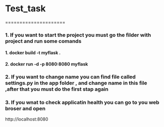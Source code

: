 # Test_task
=====================
### 1. If you want to start the project you must go the filder with project and run some comands 
#### 1. docker build -t myflask .
#### 2. docker run -d -p 8080:8080 myflask
### 2. If you want to change name you can find file called settings.py in the app folder , and change name in this file ,after that you must do the first stap again
### 3. If you wnat to check applicatin health you can go to you web broser and open 
http://localhost:8080

